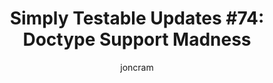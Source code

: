 ---
title: "Simply Testable Updates #74: Doctype Support Madness"
author: joncram
newsletter_meta:
    issue_number: 74th
    url: https://us5.campaign-archive2.com/?u=ac75e33d993d2b502e333ddd0&amp;id=42a51a0172
    highlights:
        - Doctype validity improvements underway, will support 27 doctypes with 78 variations
        - Doctype detection improvements underway
    closing_sentence: Expect the next newsletter a week from now on January 29.
---
